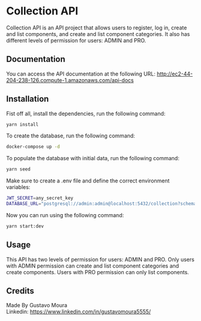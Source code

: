 # Collection API
Collection API is an API project that allows users to register, log in, create and list components, and create and list component categories. It also has different levels of permission for users: ADMIN and PRO.

## Documentation
You can access the API documentation at the following URL: http://ec2-44-204-238-126.compute-1.amazonaws.com/api-docs

## Installation
Fist off all, install the dependencies, run the following command:
```bash
yarn install
```

To create the database, run the following command:
```bash
docker-compose up -d
```

To populate the database with initial data, run the following command:
```bash
yarn seed
```

Make sure to create a .env file and define the correct environment variables:
```bash
JWT_SECRET=any_secret_key
DATABASE_URL="postgresql://admin:admin@localhost:5432/collection?schema=public"
```

Now you can run using the following command:
```bash
yarn start:dev
```

## Usage
This API has two levels of permission for users: ADMIN and PRO. Only users with ADMIN permission can create and list component categories and create components. Users with PRO permission can only list components.

## Credits
Made By Gustavo Moura</br>
Linkedin: https://www.linkedin.com/in/gustavomoura5555/